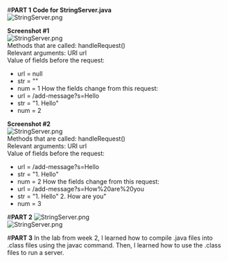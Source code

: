#**PART 1**
**Code for StringServer.java**  
![StringServer.png](/github.com/nselvakumar25/cse15l-lab-reports/StringServer.png)

**Screenshot #1**  
![StringServer.png](/github.com/nselvakumar25/cse15l-lab-reports/Hello.png)  
Methods that are called: handleRequest()  
Relevant arguments: URI url  
Value of fields before the request: 
* url = null
* str = ""
* num = 1
How the fields change from this request:
* url = /add-message?s=Hello 
* str = "1. Hello"
* num = 2

**Screenshot #2**  
![StringServer.png](/github.com/nselvakumar25/cse15l-lab-reports/How-are-you.png)  
Methods that are called: handleRequest()  
Relevant arguments: URI url  
Value of fields before the request: 
* url = /add-message?s=Hello 
* str = "1. Hello"
* num = 2
How the fields change from this request:
* url = /add-message?s=How%20are%20you
* str = "1. Hello"
         2. How are you"
* num = 3

#**PART 2**
![StringServer.png](/github.com/nselvakumar25/cse15l-lab-reports/ssh-key.png)  
![StringServer.png](/github.com/nselvakumar25/cse15l-lab-reports/login.png)  

#**PART 3**
In the lab from week 2, I learned how to compile .java files into .class files using the javac command. Then, I learned how to use the .class files to run a server.
